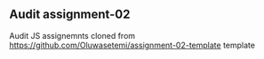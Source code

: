 ## Audit assignment-02 

Audit JS assignemnts cloned from https://github.com/Oluwasetemi/assignment-02-template template
